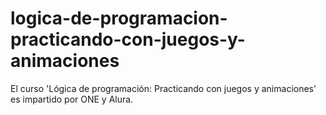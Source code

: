# logica-de-programacion-practicando-con-juegos-y-animaciones
El curso 'Lógica de programación: Practicando con juegos y animaciones' es impartido por ONE y Alura.
